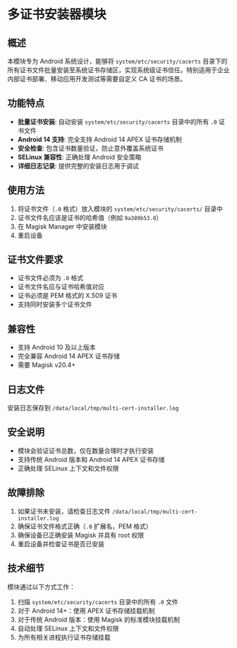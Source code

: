 # 多证书安装器模块

## 概述
本模块专为 Android 系统设计，能够将 `system/etc/security/cacerts` 目录下的所有证书文件批量安装至系统证书存储区，实现系统级证书信任。特别适用于企业内部证书部署、移动应用开发测试等需要自定义 CA 证书的场景。

## 功能特点

- **批量证书安装**: 自动安装 `system/etc/security/cacerts` 目录中的所有 `.0` 证书文件
- **Android 14 支持**: 完全支持 Android 14 APEX 证书存储机制
- **安全检查**: 包含证书数量验证，防止意外覆盖系统证书
- **SELinux 兼容性**: 正确处理 Android 安全策略
- **详细日志记录**: 提供完整的安装日志用于调试

## 使用方法

1. 将证书文件（`.0` 格式）放入模块的 `system/etc/security/cacerts/` 目录中
2. 证书文件名应该是证书的哈希值（例如 `9a389b53.0`）
3. 在 Magisk Manager 中安装模块
4. 重启设备

## 证书文件要求

- 证书文件必须为 `.0` 格式
- 证书文件名应与证书哈希值对应
- 证书必须是 PEM 格式的 X.509 证书
- 支持同时安装多个证书文件

## 兼容性

- 支持 Android 10 及以上版本
- 完全兼容 Android 14 APEX 证书存储
- 需要 Magisk v20.4+

## 日志文件

安装日志保存到 `/data/local/tmp/multi-cert-installer.log`

## 安全说明

- 模块会验证证书总数，仅在数量合理时才执行安装
- 支持传统 Android 版本和 Android 14 APEX 证书存储
- 正确处理 SELinux 上下文和文件权限

## 故障排除

1. 如果证书未安装，请检查日志文件 `/data/local/tmp/multi-cert-installer.log`
2. 确保证书文件格式正确（`.0` 扩展名，PEM 格式）
3. 确保设备已正确安装 Magisk 并具有 root 权限
4. 重启设备并检查证书是否已安装

## 技术细节

模块通过以下方式工作：
1. 扫描 `system/etc/security/cacerts` 目录中的所有 `.0` 文件
2. 对于 Android 14+：使用 APEX 证书存储挂载机制
3. 对于传统 Android 版本：使用 Magisk 的标准模块挂载机制
4. 自动处理 SELinux 上下文和文件权限
5. 为所有相关进程执行证书存储挂载